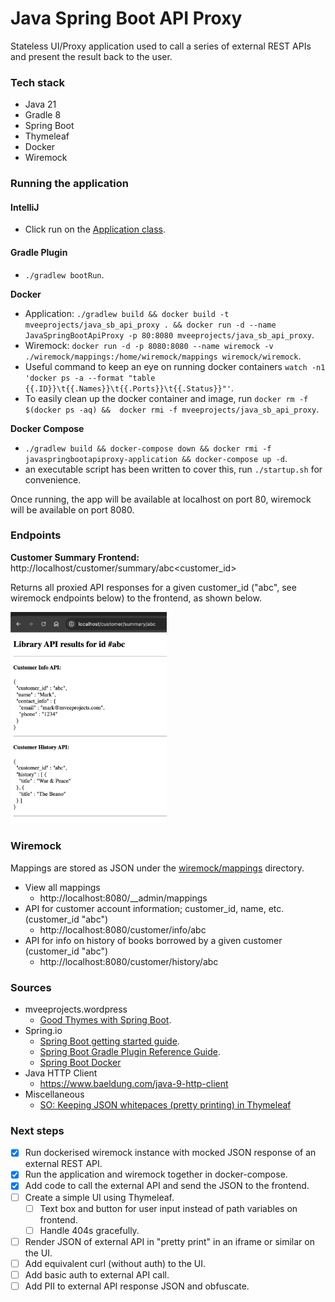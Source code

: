 # Java Spring Boot API Proxy

Stateless UI/Proxy application used to call a series of external REST APIs and present the result back to the user.

### Tech stack
* Java 21
* Gradle 8
* Spring Boot
* Thymeleaf
* Docker
* Wiremock

### Running the application

#### IntelliJ
* Click run on the [Application class](./src/main/java/org/mveeprojects/Application.java).

#### Gradle Plugin
* `./gradlew bootRun`.

**Docker**
* Application: `./gradlew build && docker build -t mveeprojects/java_sb_api_proxy . && docker run -d --name JavaSpringBootApiProxy -p 80:8080 mveeprojects/java_sb_api_proxy`.
* Wiremock: `docker run -d -p 8080:8080 --name wiremock -v ./wiremock/mappings:/home/wiremock/mappings wiremock/wiremock`.
* Useful command to keep an eye on running docker containers `watch -n1 'docker ps -a --format "table {{.ID}}\t{{.Names}}\t{{.Ports}}\t{{.Status}}"'`.
* To easily clean up the docker container and image, run `docker rm -f $(docker ps -aq) &&  docker rmi -f mveeprojects/java_sb_api_proxy`.

**Docker Compose**
* `./gradlew build && docker-compose down && docker rmi -f javaspringbootapiproxy-application && docker-compose up -d`.
* an executable script has been written to cover this, run `./startup.sh` for convenience.
  
Once running, the app will be available at localhost on port 80, wiremock will be available on port 8080.

### Endpoints

**Customer Summary Frontend:** http://localhost/customer/summary/abc<customer_id>

Returns all proxied API responses for a given customer_id ("abc", see wiremock endpoints below) to the frontend, as shown below.

<img src="images/library_sumary_endpoint.png" alt="library_sumary_endpoint.png" width="250"/>

### Wiremock

Mappings are stored as JSON under the [wiremock/mappings](./wiremock/mappings) directory.

- View all mappings
  - http://localhost:8080/__admin/mappings
- API for customer account information; customer_id, name, etc. (customer_id "abc")
  - http://localhost:8080/customer/info/abc
- API for info on history of books borrowed by a given customer (customer_id "abc")
  - http://localhost:8080/customer/history/abc

### Sources
* mveeprojects.wordpress
  * [Good Thymes with Spring Boot](https://mveeprojects.wordpress.com/2017/11/11/good-thymes-with-spring-boot/).
* Spring.io
  * [Spring Boot getting started guide](https://spring.io/guides/gs/spring-boot).
  * [Spring Boot Gradle Plugin Reference Guide](https://docs.spring.io/spring-boot/docs/current/gradle-plugin/reference/htmlsingle/).
  * [Spring Boot Docker](https://spring.io/guides/topicals/spring-boot-docker)
* Java HTTP Client
  * https://www.baeldung.com/java-9-http-client
* Miscellaneous
  * [SO: Keeping JSON whitepaces (pretty printing) in Thymeleaf](https://stackoverflow.com/questions/62822117/displaying-pretty-printed-json-from-variable-with-java-spring-boot-thymeleaf) 

### Next steps
- [x] Run dockerised wiremock instance with mocked JSON response of an external REST API.
- [x] Run the application and wiremock together in docker-compose.
- [x] Add code to call the external API and send the JSON to the frontend.
- [ ] Create a simple UI using Thymeleaf.
  - [ ] Text box and button for user input instead of path variables on frontend.
  - [ ] Handle 404s gracefully.
- [ ] Render JSON of external API in "pretty print" in an iframe or similar on the UI.
- [ ] Add equivalent curl (without auth) to the UI.
- [ ] Add basic auth to external API call.
- [ ] Add PII to external API response JSON and obfuscate. 
